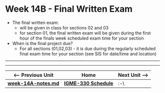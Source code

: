# Week 14B - Final Written Exam

- The final written exam:
  - will be given in class for sections 02 and 03
  - for section 01, the final written exam will be given during the first hour of the finals week scheduled exam time for your section
- When is the final project due?
  - For all sections (01,02,03) - it is due during the regularly scheduled final exam time for your section (see SIS for date/time and location)

<hr><hr>

| <-- Previous Unit | Home | Next Unit -->
| --- | --- | --- 
| [**week-14A-notes.md**](week-14A-notes.md)     |  [**IGME-330 Schedule**](../schedule.md) | :-\
